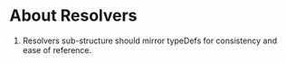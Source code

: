 # About Resolvers

1. Resolvers sub-structure should mirror typeDefs for consistency and ease of reference.
